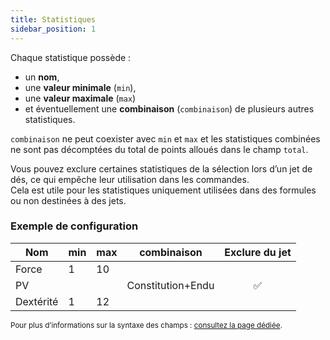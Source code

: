 ```yaml
---
title: Statistiques
sidebar_position: 1
---
```


Chaque statistique possède :
- un **nom**,
- une **valeur minimale** (`min`),
- une **valeur maximale** (`max`)
- et éventuellement une **combinaison** (`combinaison`) de plusieurs autres statistiques.

`combinaison` ne peut coexister avec `min` et `max` et les statistiques combinées ne sont pas décomptées du total de points alloués dans le champ `total`.

Vous pouvez exclure certaines statistiques de la sélection lors d’un jet de dés, ce qui empêche leur utilisation dans les commandes.  
Cela est utile pour les statistiques uniquement utilisées dans des formules ou non destinées à des jets.

### Exemple de configuration

| Nom       | min | max | combinaison       | Exclure du jet |
|-----------|-----|-----|-------------------|:--------------:|
| Force     | 1   | 10  |                   |                |
| PV        |     |     | Constitution+Endu |       ✅        |
| Dextérité | 1   | 12  |                   |                |

<small>Pour plus d’informations sur la syntaxe des champs : [consultez la page dédiée](../../introduction/format.mdx).</small>
